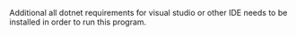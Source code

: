 Additional all dotnet requirements for visual studio or other IDE needs to be installed in order to run this program.
